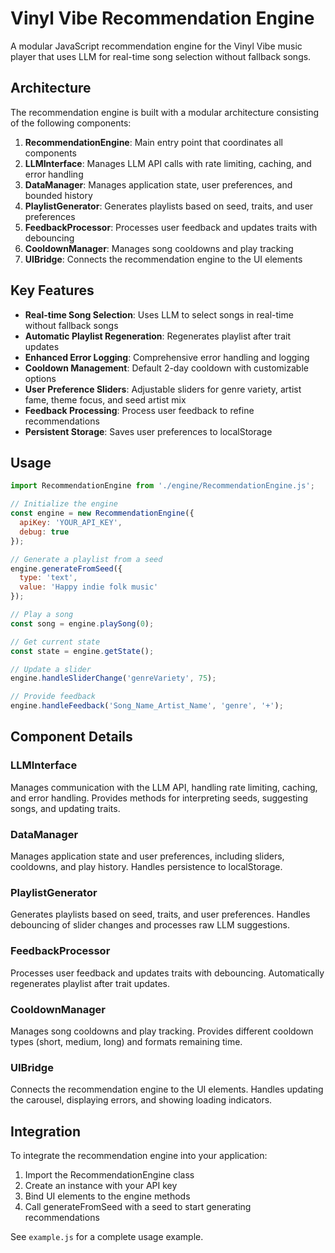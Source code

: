 # Vinyl Vibe Recommendation Engine

A modular JavaScript recommendation engine for the Vinyl Vibe music player that uses LLM for real-time song selection without fallback songs.

## Architecture

The recommendation engine is built with a modular architecture consisting of the following components:

1. **RecommendationEngine**: Main entry point that coordinates all components
2. **LLMInterface**: Manages LLM API calls with rate limiting, caching, and error handling
3. **DataManager**: Manages application state, user preferences, and bounded history
4. **PlaylistGenerator**: Generates playlists based on seed, traits, and user preferences
5. **FeedbackProcessor**: Processes user feedback and updates traits with debouncing
6. **CooldownManager**: Manages song cooldowns and play tracking
7. **UIBridge**: Connects the recommendation engine to the UI elements

## Key Features

- **Real-time Song Selection**: Uses LLM to select songs in real-time without fallback songs
- **Automatic Playlist Regeneration**: Regenerates playlist after trait updates
- **Enhanced Error Logging**: Comprehensive error handling and logging
- **Cooldown Management**: Default 2-day cooldown with customizable options
- **User Preference Sliders**: Adjustable sliders for genre variety, artist fame, theme focus, and seed artist mix
- **Feedback Processing**: Process user feedback to refine recommendations
- **Persistent Storage**: Saves user preferences to localStorage

## Usage

```javascript
import RecommendationEngine from './engine/RecommendationEngine.js';

// Initialize the engine
const engine = new RecommendationEngine({
  apiKey: 'YOUR_API_KEY',
  debug: true
});

// Generate a playlist from a seed
engine.generateFromSeed({
  type: 'text',
  value: 'Happy indie folk music'
});

// Play a song
const song = engine.playSong(0);

// Get current state
const state = engine.getState();

// Update a slider
engine.handleSliderChange('genreVariety', 75);

// Provide feedback
engine.handleFeedback('Song_Name_Artist_Name', 'genre', '+');
```

## Component Details

### LLMInterface

Manages communication with the LLM API, handling rate limiting, caching, and error handling. Provides methods for interpreting seeds, suggesting songs, and updating traits.

### DataManager

Manages application state and user preferences, including sliders, cooldowns, and play history. Handles persistence to localStorage.

### PlaylistGenerator

Generates playlists based on seed, traits, and user preferences. Handles debouncing of slider changes and processes raw LLM suggestions.

### FeedbackProcessor

Processes user feedback and updates traits with debouncing. Automatically regenerates playlist after trait updates.

### CooldownManager

Manages song cooldowns and play tracking. Provides different cooldown types (short, medium, long) and formats remaining time.

### UIBridge

Connects the recommendation engine to the UI elements. Handles updating the carousel, displaying errors, and showing loading indicators.

## Integration

To integrate the recommendation engine into your application:

1. Import the RecommendationEngine class
2. Create an instance with your API key
3. Bind UI elements to the engine methods
4. Call generateFromSeed with a seed to start generating recommendations

See `example.js` for a complete usage example.
